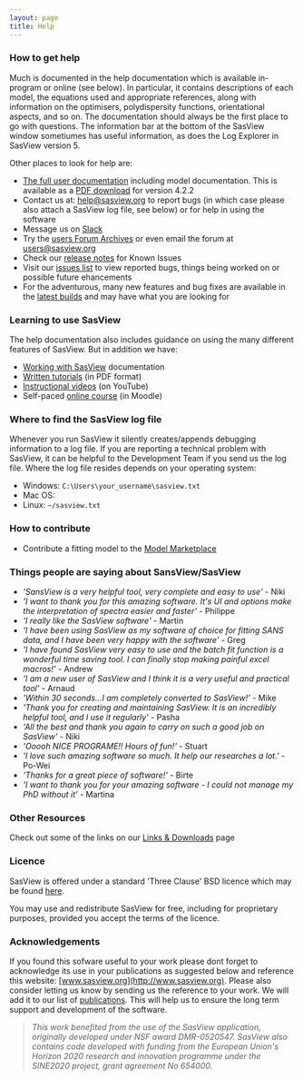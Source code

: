 ```yaml
---
layout: page
title: Help
---
```


### How to get help

Much is documented in the help documentation which is available in-program or online (see below). In particular, it contains descriptions of each model, the equations used and appropriate references, along with information on the optimisers, polydispersity functions, orientational aspects, and so on. The documentation should always be the first place to go with questions. The information bar at the bottom of the SasView window sometiumes has useful information, as does the Log Explorer in SasView version 5.

Other places to look for help are:

*   [The full user documentation](/docs/user/user.html) including model documentation. This is available as a [PDF download](/downloads/SasViewDocumentation_4.2.2.pdf) for version 4.2.2
*   Contact us at: [help@sasview.org](mailto:help@sasview.org) to report bugs (in which case please also attach a SasView log file, see below) or for help in using the software
*   Message us on [Slack](https://sasview.slack.com/)
*   Try the [users Forum Archives](http://lists.sasview.org/pipermail/users) or even email the forum at [users@sasview.org](mailto:users@sasview.org)
*   Check our [release notes](http://www.sasview.org/docs/user/RELEASE.html) for Known Issues
*   Visit our [issues list](https://github.com/SasView/sasview/issues?q=is%3Aissue) to view reported bugs, things being worked on or possible future ehancements
*   For the adventurous, many new features and bug fixes are available in the [latest builds](http://builds.sasview.org) and may have what you are looking for

### Learning to use SasView

The help documentation also includes guidance on using the many different features of SasView. But in addition we have:

*   [Working with SasView](https://www.sasview.org/docs/user/working.html) documentation
*   [Written tutorials](/documentation) (in PDF format)
*   [Instructional videos](https://www.youtube.com/channel/UCxvD3ysXJ05l6MgY7YKjEFQ) (on YouTube)
*   Self-paced [online course](https://pan-learning.org/) (in Moodle)

### Where to find the SasView log file

Whenever you run SasView it silently creates/appends debugging information to a log file. If you are reporting a technical problem with SasView, it can be helpful to the Development Team if you send us the log file. Where the log file resides depends on your operating system:

*   Windows: `C:\Users\your_username\sasview.txt`
*   Mac OS:
*   Linux: `~/sasview.txt`

### How to contribute

*   Contribute a fitting model to the [Model Marketplace](http://marketplace.sasview.org)

### Things people are saying about SansView/SasView

*   _'SansView is a very helpful tool, very complete and easy to use'_ - Niki
*   _'I want to thank you for this amazing software. It's UI and options make the interpretation of spectra easier and faster'_ - Philippe
*   _'I really like the SasView software'_ - Martin
*   _'I have been using SasView as my software of choice for fitting SANS data, and I have been very happy with the software'_ - Greg
*   _'I have found SasView very easy to use and the batch fit function is a wonderful time saving tool. I can finally stop making painful excel macros!'_ - Andrew
*   _'I am a new user of SasView and I think it is a very useful and practical tool'_ - Arnaud
*   _'Within 30 seconds...I am completely converted to SasView!'_ - Mike
*   _'Thank you for creating and maintaining SasView. It is an incredibly helpful tool, and I use it regularly'_ - Pasha
*   _'All the best and thank you again to carry on such a good job on SasView'_ - Niki
*   _'Ooooh NICE PROGRAME!! Hours of fun!'_ - Stuart
*   _'I love such amazing software so much. It help our researches a lot.'_ - Po-Wei
*   _'Thanks for a great piece of software!'_ - Birte
*   _'I want to thank you for your amazing software - I could not manage my PhD without it'_ - Martina

### Other Resources

Check out some of the links on our [Links & Downloads](/download/) page

### Licence

SasView is offered under a standard 'Three Clause' BSD licence which may be found [here](https://github.com/SasView/sasview/blob/master/LICENSE.TXT).

You may use and redistribute SasView for free, including for proprietary purposes, provided you accept the terms of the licence.

### Acknowledgements

If you found this sofware useful to your work please dont forget to acknowledge its use in your publications as suggested below and reference this 
website: [www.sasview.org](http://www.sasview.org). Please also consider letting us know by sending us the reference to your work. We will add it 
to our list of [publications](/publications). This will help us to ensure the long term support and development of the software.

> _This work benefited from the use of the SasView application, originally developed under NSF award DMR-0520547. SasView also contains code developed with funding from the European Union's Horizon 2020 research and innovation programme under the SINE2020 project, grant agreement No 654000._
